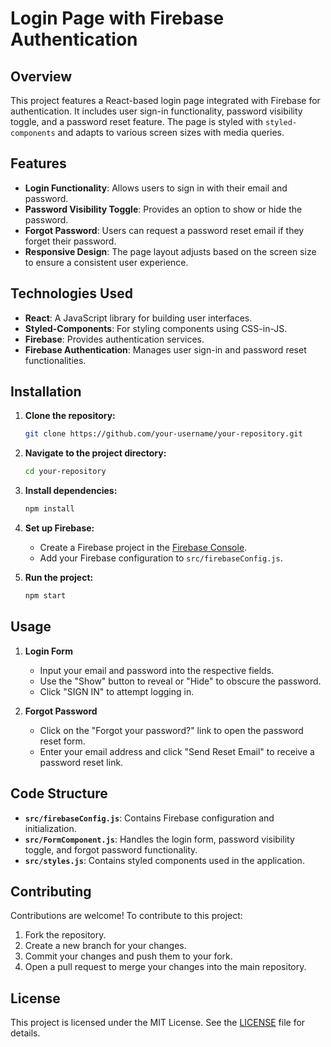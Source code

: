# Login Page with Firebase Authentication

## Overview

This project features a React-based login page integrated with Firebase for authentication. It includes user sign-in functionality, password visibility toggle, and a password reset feature. The page is styled with `styled-components` and adapts to various screen sizes with media queries.

## Features

- **Login Functionality**: Allows users to sign in with their email and password.
- **Password Visibility Toggle**: Provides an option to show or hide the password.
- **Forgot Password**: Users can request a password reset email if they forget their password.
- **Responsive Design**: The page layout adjusts based on the screen size to ensure a consistent user experience.

## Technologies Used

- **React**: A JavaScript library for building user interfaces.
- **Styled-Components**: For styling components using CSS-in-JS.
- **Firebase**: Provides authentication services.
- **Firebase Authentication**: Manages user sign-in and password reset functionalities.

## Installation

1. **Clone the repository:**

    ```bash
    git clone https://github.com/your-username/your-repository.git
    ```

2. **Navigate to the project directory:**

    ```bash
    cd your-repository
    ```

3. **Install dependencies:**

    ```bash
    npm install
    ```

4. **Set up Firebase:**

    - Create a Firebase project in the [Firebase Console](https://console.firebase.google.com/).
    - Add your Firebase configuration to `src/firebaseConfig.js`.

5. **Run the project:**

    ```bash
    npm start
    ```

## Usage

1. **Login Form**

   - Input your email and password into the respective fields.
   - Use the "Show" button to reveal or "Hide" to obscure the password.
   - Click "SIGN IN" to attempt logging in.

2. **Forgot Password**

   - Click on the "Forgot your password?" link to open the password reset form.
   - Enter your email address and click "Send Reset Email" to receive a password reset link.

## Code Structure

- **`src/firebaseConfig.js`**: Contains Firebase configuration and initialization.
- **`src/FormComponent.js`**: Handles the login form, password visibility toggle, and forgot password functionality.
- **`src/styles.js`**: Contains styled components used in the application.

## Contributing

Contributions are welcome! To contribute to this project:

1. Fork the repository.
2. Create a new branch for your changes.
3. Commit your changes and push them to your fork.
4. Open a pull request to merge your changes into the main repository.

## License

This project is licensed under the MIT License. See the [LICENSE](LINCENSE.txt) file for details.
